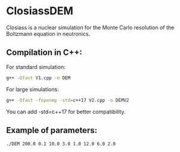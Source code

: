 # ClosiassDEM

Closiass is a nuclear simulation for the Monte Carlo resolution of the Boltzmann equation in neutronics.

## Compilation in C++:

For standard simulation:
```bash
g++ -Ofast V1.cpp -o DEM
```
For large simulations:
```bash
g++ -Ofast -fopenmp -std=c++17 V2.cpp -o DEMV2
```
You can add -std=c++17 for better compatibility.

## Example of parameters:
```bash
./DEM 200.0 0.1 10.0 3.0 1.0 12.0 6.0 2.0
```
